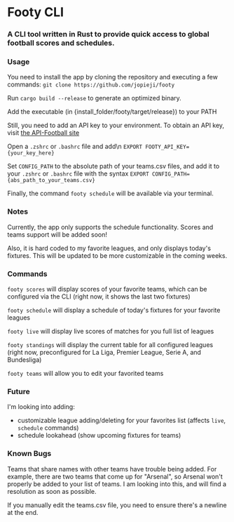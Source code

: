 # Footy CLI
### A CLI tool written in Rust to provide quick access to global football scores and schedules.

### Usage
You need to install the app by cloning the repository and executing a few commands:
`git clone https://github.com/jopieji/footy`

Run `cargo build --release` to generate an optimized binary.

Add the executable (in {install_folder/footy/target/release}) to your PATH

Still, you need to add an API key to your environment. To obtain an API key, visit [the API-Football site](https://www.api-football.com/pricing) 

Open a `.zshrc` or `.bashrc` file and add\n
`EXPORT FOOTY_API_KEY={your_key_here}`

Set `CONFIG_PATH` to the absolute path of your teams.csv files, and add it to your `.zshrc` or `.bashrc` file with the syntax `EXPORT CONFIG_PATH={abs_path_to_your_teams.csv}`

Finally, the command `footy schedule` will be available via your terminal.


### Notes
Currently, the app only supports the schedule functionality. Scores and teams support will be added soon!

Also, it is hard coded to my favorite leagues, and only displays today's fixtures. This will be updated to be more customizable in the coming weeks.


### Commands
`footy scores` will display scores of your favorite teams, which can be configured via the CLI (right now, it shows the last two fixtures)

`footy schedule` will display a schedule of today's fixtures for your favorite leagues

`footy live` will display live scores of matches for you full list of leagues

`footy standings` will display the current table for all configured leagues (right now, preconfigured for La Liga, Premier League, Serie A, and Bundesliga)

`footy teams` will allow you to edit your favorited teams


### Future
I'm looking into adding: 
- customizable league adding/deleting for your favorites list (affects `live`, `schedule` commands)
- schedule lookahead (show upcoming fixtures for teams)

### Known Bugs
Teams that share names with other teams have trouble being added. For example, there are two teams that come up for "Arsenal", so Arsenal
won't properly be added to your list of teams. I am looking into this, and will find a resolution as soon as possible.

If you manually edit the teams.csv file, you need to ensure there's a newline at the end. 
